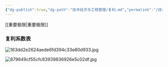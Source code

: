 ```yaml
---
{"dg-publish":true,"dg-path":"技术经济与工程管理/复利.md","permalink":"/技术经济与工程管理/复利/","dgPassFrontmatter":true,"noteIcon":"","created":"2024-04-16T13:01:27.359+08:00","updated":"2024-04-25T10:56:39.871+08:00"}
---
```


[[重要极限\|重要极限]]
### 复利系数表
![163dd2e2624aede6fd394c33e80d933.jpg](/img/user/%E5%8A%9F%E8%83%BD%E6%80%A7%E6%96%87%E4%BB%B6%E5%A4%B9/%E8%BD%BD%E5%85%A5%E7%9A%84%E5%AA%92%E4%BD%93%E8%B5%84%E6%BA%90/163dd2e2624aede6fd394c33e80d933.jpg)

![879649cf55cfc83939836926e5c02df.jpg](/img/user/%E5%8A%9F%E8%83%BD%E6%80%A7%E6%96%87%E4%BB%B6%E5%A4%B9/%E8%BD%BD%E5%85%A5%E7%9A%84%E5%AA%92%E4%BD%93%E8%B5%84%E6%BA%90/879649cf55cfc83939836926e5c02df.jpg)
